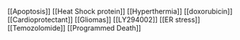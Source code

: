 [[Apoptosis]]
[[Heat Shock protein]]
[[Hyperthermia]]
[[doxorubicin]]
[[Cardioprotectant]]
[[Gliomas]]
[[LY294002]]
[[ER stress]]
[[Temozolomide]]
[[Programmed Death]]
